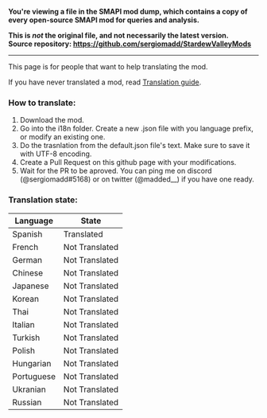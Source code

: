 **You're viewing a file in the SMAPI mod dump, which contains a copy of every open-source SMAPI mod
for queries and analysis.**

**This is _not_ the original file, and not necessarily the latest version.**  
**Source repository: https://github.com/sergiomadd/StardewValleyMods**

----

This page is for people that want to help translating the mod.

If you have never translated a mod, read [Translation guide](https://stardewvalleywiki.com/Modding:Translations).

### How to translate:
1. Download the mod. 
2. Go into the i18n folder. Create a new .json file with you language prefix, or modify an existing one.
3. Do the trasnlation from the default.json file's text. Make sure to save it with UTF-8 encoding.
4. Create a Pull Request on this github page with your modifications.
5. Wait for the PR to be aproved.
You can ping me on discord (@sergiomadd#5168) or on twitter (@madded__) if you have one ready.


### Translation state:

| Language  | State |
| ------------- | ------------- |
| Spanish | Translated |
| French | Not Translated |
| German | Not Translated |
| Chinese | Not Translated |
| Japanese | Not Translated |
| Korean | Not Translated |
| Thai | Not Translated |
| Italian | Not Translated |
| Turkish | Not Translated |
| Polish | Not Translated |
| Hungarian | Not Translated |
| Portuguese | Not Translated |
| Ukranian | Not Translated |
| Russian | Not Translated |
